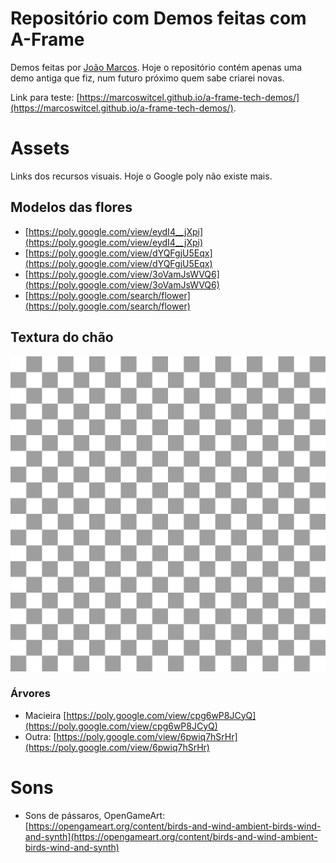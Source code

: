 # Repositório com Demos feitas com A-Frame

Demos feitas por [João Marcos](https://github.com/marcoswitcel). Hoje o repositório contém apenas uma demo antiga que fiz, num futuro próximo quem sabe criarei novas.

Link para teste: [https://marcoswitcel.github.io/a-frame-tech-demos/](https://marcoswitcel.github.io/a-frame-tech-demos/).

# Assets

Links dos recursos visuais. Hoje o Google poly não existe mais. 

## Modelos das flores

* [https://poly.google.com/view/eydI4__jXpi](https://poly.google.com/view/eydI4__jXpi)
* [https://poly.google.com/view/dYQFgjU5Eqx](https://poly.google.com/view/dYQFgjU5Eqx)
* [https://poly.google.com/view/3oVamJsWVQ6](https://poly.google.com/view/3oVamJsWVQ6)
* [https://poly.google.com/search/flower](https://poly.google.com/search/flower)

## Textura do chão

![Gif do modelo](assets/floor.jpg?raw=true)


### Árvores

* Macieira [https://poly.google.com/view/cpg6wP8JCyQ](https://poly.google.com/view/cpg6wP8JCyQ)
* Outra: [https://poly.google.com/view/6pwiq7hSrHr](https://poly.google.com/view/6pwiq7hSrHr)

# Sons

* Sons de pássaros, OpenGameArt: [https://opengameart.org/content/birds-and-wind-ambient-birds-wind-and-synth](https://opengameart.org/content/birds-and-wind-ambient-birds-wind-and-synth)
